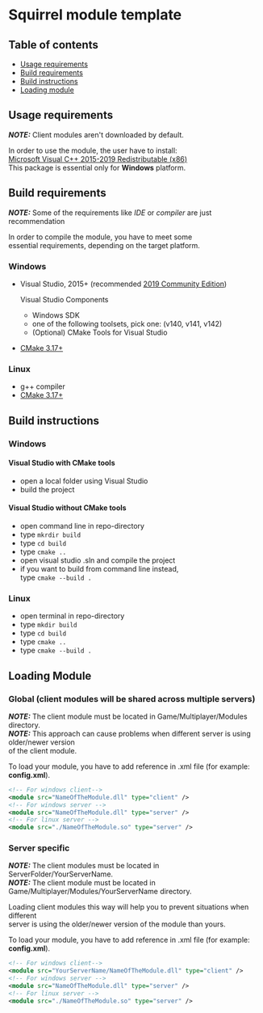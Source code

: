 # Squirrel module template

## Table of contents

- [Usage requirements](#usage-requirements)
- [Build requirements](#build-requirements)
- [Build instructions](#build-instructions)
- [Loading module](#loading-module)

## Usage requirements

**_NOTE:_** Client modules aren't downloaded by default.

In order to use the module, the user have to install: \
[Microsoft Visual C++ 2015-2019 Redistributable (x86)](https://aka.ms/vs/16/release/vc_redist.x86.exe) \
This package is essential only for **Windows** platform.

## Build requirements

**_NOTE:_**  Some of the requirements like _IDE_ or _compiler_ are just recommendation

In order to compile the module, you have to meet some \
essential requirements,
depending on the target platform.

### Windows

- Visual Studio, 2015+ (recommended [2019 Community Edition](https://visualstudio.microsoft.com/pl/thank-you-downloading-visual-studio/?sku=Community&rel=16))
    
    Visual Studio Components
    * Windows SDK
    * one of the following toolsets, pick one: (v140, v141, v142)
    * (Optional) CMake Tools for Visual Studio
- [CMake 3.17+](https://cmake.org/download/)

### Linux

- g++ compiler
- [CMake 3.17+](https://cmake.org/download/)

## Build instructions

### Windows

#### Visual Studio with CMake tools

- open a local folder using Visual Studio
- build the project

#### Visual Studio without CMake tools

- open command line in repo-directory
- type ``mkrdir build``
- type ``cd build``
- type ``cmake ..``
- open visual studio .sln and compile the project
- if you want to build from command line instead, \
    type ``cmake --build .``

### Linux

- open terminal in repo-directory
- type ``mkdir build``
- type ``cd build``
- type ``cmake ..``
- type ``cmake --build .``

## Loading Module

### Global (client modules will be shared across multiple servers)

**_NOTE:_** The client module must be located in Game/Multiplayer/Modules directory. \
**_NOTE:_** This approach can cause problems when different server is using older/newer version \
of the client module. 

To load your module, you have to add reference in .xml file (for example: __config.xml__).

```xml
<!-- For windows client-->
<module src="NameOfTheModule.dll" type="client" />
<!-- For windows server -->
<module src="NameOfTheModule.dll" type="server" />
<!-- For linux server -->
<module src="./NameOfTheModule.so" type="server" />
```

### Server specific

**_NOTE:_** The client modules must be located in ServerFolder/YourServerName. \
**_NOTE:_** The client module must be located in Game/Multiplayer/Modules/YourServerName directory.

Loading client modules this way will help you to prevent situations when different \
server is using the older/newer version of the module than yours.

To load your module, you have to add reference in .xml file (for example: __config.xml__).

```xml
<!-- For windows client-->
<module src="YourServerName/NameOfTheModule.dll" type="client" />
<!-- For windows server -->
<module src="NameOfTheModule.dll" type="server" />
<!-- For linux server -->
<module src="./NameOfTheModule.so" type="server" />
```
